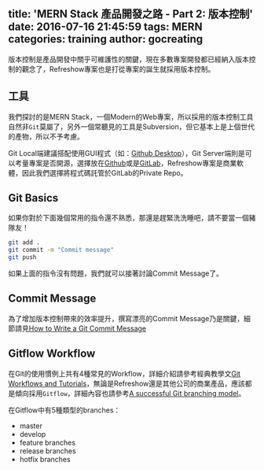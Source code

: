 title: 'MERN Stack 產品開發之路 - Part 2: 版本控制'
date: 2016-07-16 21:45:59
tags: MERN
categories: training
author: gocreating
---

版本控制是產品開發中關乎可維護性的關鍵，現在多數專案開發都已經納入版本控制的觀念了，Refreshow專案也是打從專案的誕生就採用版本控制。

<!-- more -->

## 工具

我們探討的是MERN Stack，一個Modern的Web專案，所以採用的版本控制工具自然非`Git`莫屬了，另外一個常聽見的工具是Subversion，但它基本上是上個世代的產物，所以不予考慮。

Git Local端建議搭配使用GUI程式（如：[Github Desktop](https://desktop.github.com/)），Git Server端則是可以考量專案是否開源，選擇放在[Github](https://github.com/)或是[GitLab](https://about.gitlab.com/)，Refreshow專案是商業軟體，因此我們選擇將程式碼託管於GitLab的Private Repo。

## Git Basics

如果你對於下面幾個常用的指令還不熟悉，那還是趕緊洗洗睡吧，請不要當一個豬隊友！

``` bash
git add .
git commit -m "Commit message"
git push
```

如果上面的指令沒有問題，我們就可以接著討論Commit Message了。

## Commit Message

為了增加版本控制帶來的效率提升，撰寫漂亮的Commit Message乃是關鍵，細節請見[How to Write a Git Commit Message](http://chris.beams.io/posts/git-commit/)

## Gitflow Workflow

在Git的使用慣例上共有4種常見的Workflow，詳細介紹請參考經典教學文[Git Workflows and Tutorials](https://www.atlassian.com/git/tutorials/comparing-workflows)，無論是Refreshow還是其他公司的商業產品，應該都是傾向採用`Gitflow`，詳細內容也請參考[A successful Git branching model](http://nvie.com/posts/a-successful-git-branching-model/)。

在Gitflow中有5種類型的branches：

- master
- develop
- feature branches
- release branches
- hotfix branches
